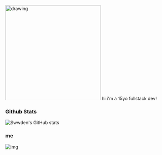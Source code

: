 <img src="https://64.media.tumblr.com/bc91fffa1f7f71014fddf10d3d2decbd/tumblr_pkxty5psM71sguk2k_500.gifv" alt="drawing" width="300"/> 
hi i'm a 15yo fullstack dev!

### Github Stats
![Swwden's GitHub stats](https://github-readme-stats.vercel.app/api?username=swwden&show_icons=true&theme=dark)

### me
![img](https://c4.wallpaperflare.com/wallpaper/286/891/609/anime-c-programming-blue-eyes-book-cover-hd-wallpaper-thumb.jpg)
